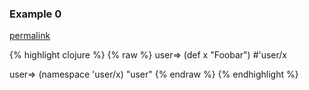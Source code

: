 ### Example 0
[permalink](#example-0)

{% highlight clojure %}
{% raw %}
user=> (def x "Foobar")
#'user/x

user=> (namespace 'user/x)
"user"
{% endraw %}
{% endhighlight %}


